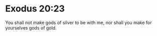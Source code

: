 # Exodus 20:23

You shall not make gods of silver to be with me, nor shall you make for yourselves gods of gold.
